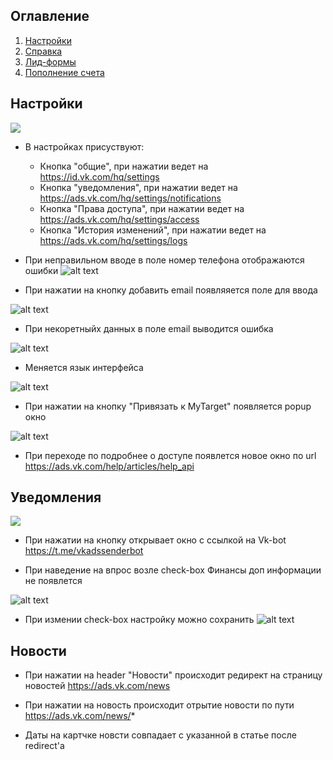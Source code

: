 
## Оглавление

1. [Настройки](#футер)
2. [Справка](#справка)
3. [Лид-формы](#лид-формы)
4. [Пополнение счета](#пополнение-счета)

## Настройки
![](image.png)
- В настройках присуствуют:
    - Кнопка "общие", при нажатии ведет на https://id.vk.com/hq/settings
    - Кнопка "уведомления", при нажатии ведет на https://ads.vk.com/hq/settings/notifications
    - Кнопка "Права доступа", при нажатии ведет на https://ads.vk.com/hq/settings/access
    -  Кнопка "История изменений", при нажатии ведет на https://ads.vk.com/hq/settings/logs

- При неправильном вводе в поле номер телефона отображаются ошибки
![alt text](image-1.png)

- При нажатии на кнопку добавить email появляяется поле для ввода

![alt text](image-2.png)

- При некоретныйх данных в поле email выводится ошибка

![alt text](image-3.png)

- Меняется язык интерфейса

![alt text](image-4.png)

- При нажатии на кнопку "Привязать к MyTarget" появляется popup окно

![alt text](image-5.png)

- При переходе по подробнее о доступе появлется новое окно по url https://ads.vk.com/help/articles/help_api

## Уведомления 

![](image-6.png)

- При нажатии на кнопку открывает окно с ссылкой на Vk-bot https://t.me/vkadssenderbot

- При наведение на впрос возле check-box Финансы доп информации не появлется

![alt text](image-7.png)

- При измении check-box настройку можно сохранить
![alt text](image-8.png)

## Новости 

- При нажатии на header "Новости" происходит редирект на страницу новостей https://ads.vk.com/news

- При нажатии на новость происходит отрытие новости по пути https://ads.vk.com/news/*

- Даты на картчке новсти совпадает с указанной в статье после redirect'а 